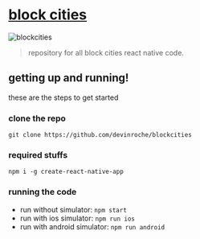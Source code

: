 # [block cities](https://www.blockcities.co/)
![blockcities](https://uploads-ssl.webflow.com/5a54eec7335a1a0001828aae/5aaaa263d12bef00512ec9c0_Header%20Buildings.png)
> repository for all block cities react native code.

## getting up and running!
these are the steps to get started

### clone the repo
```
git clone https://github.com/devinroche/blockcities
```

### required stuffs
```
npm i -g create-react-native-app
```

### running the code
- run without simulator: ```npm start```
- run with ios simulator: ```npm run ios```
- run with android simulator: ```npm run android```


